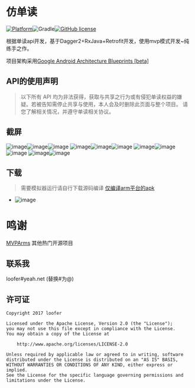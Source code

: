 # 仿单读

[![Platform](https://img.shields.io/badge/platform-Android-blue.svg)](http://git.oschina.net/lunfu/WeRead)![Gradle](https://img.shields.io/badge/gradle-2.2.3-blue.svg)[![GitHub license](https://img.shields.io/badge/license-Apache%202-blue.svg)](https://raw.githubusercontent.com/marktony/ZhiHuDaily/master/LICENSE)


根据单读api开发，基于Dagger2+RxJava+Retrofit开发，使用mvp模式开发~纯练手之作。

项目架构采用[Google Android Architecture Blueprints [beta]](https://github.com/googlesamples/android-architecture)



## API的使用声明

> 以下所有 API 均为非法获得，获取与共享之行为或有侵犯单读权益的嫌疑。若被告知需停止共享与使用，本人会及时删除此页面与整个项目。
请您了解相关情况，并遵守单读相关协议。

## 截屏
![image](screenshot/home.png)![image](screenshot/sliding.png)![image](screenshot/left_menu.png)
![image](screenshot/left_menu.png)![image](screenshot/right_menu.png)![image](screenshot/text.png)
![image](screenshot/main_video.png)![image](screenshot/video.png)![image](screenshot/audio.png)
![image](screenshot/daily.png)![image](screenshot/about.png)

## 下载
> 需要模拟器运行请自行下载源码编译
[仅编译arm平台的apk](apk/WeRead.apk)


* ![image](screenshot/fir.png)


# 鸣谢

[MVPArms](https://github.com/JessYanCoding/MVPArms)
其他热门开源项目


## 联系我
loofer#yeah.net (替换#为@)


## 许可证

    Copyright 2017 loofer

    Licensed under the Apache License, Version 2.0 (the "License");
    you may not use this file except in compliance with the License.
    You may obtain a copy of the License at

        http://www.apache.org/licenses/LICENSE-2.0

    Unless required by applicable law or agreed to in writing, software
    distributed under the License is distributed on an "AS IS" BASIS,
    WITHOUT WARRANTIES OR CONDITIONS OF ANY KIND, either express or implied.
    See the License for the specific language governing permissions and
    limitations under the License.
